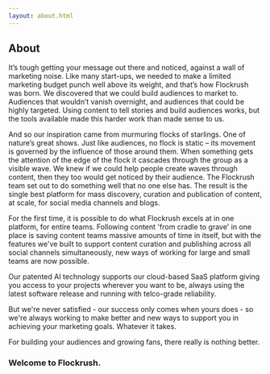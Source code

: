 ```yaml
---
layout: about.html
---
```


<div class="ui left vertical stripe segment">
  <div class="ui left text container">
  <h2 class="ui header">About</h2>
  <p>It’s tough getting your message out there and noticed, against a wall of marketing noise. Like many start-ups, we needed to make a limited marketing budget punch well above its weight, and that’s how Flockrush was born. We discovered that we could
            build audiences to market to. Audiences that wouldn’t vanish overnight, and audiences that could be highly targeted. Using content to tell stories and build audiences works, but the tools available made this harder work than made sense to
            us.
        </p>
  <p>And so our inspiration came from murmuring flocks of starlings. One of nature’s great shows. Just like audiences, no flock is static – its movement is governed by the influence of those around them. When something gets the attention of the edge
            of the flock it cascades through the group as a visible wave. We knew if we could help people create waves through content, then they too would get noticed by their audience. The Flockrush team set out to do something well that no one else
            has. The result is the single best platform for mass discovery, curation and publication of content, at scale, for social media channels and blogs.
        </p>
  <p>
            For the first time, it is possible to do what Flockrush excels at in one platform, for entire teams. Following content 'from cradle to grave' in one place is saving content teams massive amounts of time in itself, but with the features we've built to
            support content curation and publishing across all social channels simultaneously, new ways of working for large and small teams are now possible.
        </p>
  <p>Our patented AI technology supports our cloud-based SaaS platform giving you access to your projects wherever you want to be, always using the latest software release and running with telco-grade reliability.
        </p>
  <p>But we're never satisfied - our success only comes when yours does - so we're always working to make better and new ways to support you in achieving your marketing goals. Whatever it takes.
        </p>
  <p>For building your audiences and growing fans, there really is nothing better.
        </p>
  <h3>Welcome to Flockrush.</h3>
</div>
</div>
